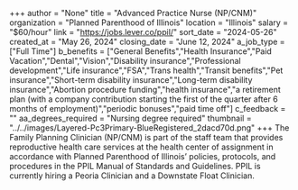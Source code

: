 +++
author = "None"
title = "Advanced Practice Nurse (NP/CNM)"
organization = "Planned Parenthood of Illinois"
location = "Illinois"
salary = "$60/hour"
link = "https://jobs.lever.co/ppil/"
sort_date = "2024-05-26"
created_at = "May 26, 2024"
closing_date = "June 12, 2024"
a_job_type = ["Full Time"]
b_benefits = ["General Benefits","Health Insurance","Paid Vacation","Dental","Vision","Disability insurance","Professional development","Life insurance","FSA","Trans health","Transit benefits","Pet insurance","Short-term disability insurance","Long-term disability insurance","Abortion procedure funding","health insurance","a retirement plan (with a company contribution starting the first of the quarter after 6 months of employment)","periodic bonuses","paid time off"]
c_feedback = ""
aa_degrees_required = "Nursing degree required"
thumbnail = "../../images/Layered-Pc3Primary-BlueRegistered_2dacd70d.png"
+++
The Family Planning Clinician (NP/CNM) is part of the staff team that provides reproductive health care services at the health center of assignment in accordance with Planned Parenthood of Illinois’ policies, protocols, and procedures in the PPIL Manual of Standards and Guidelines. PPIL is currently hiring a Peoria Clinician and a Downstate Float Clinician.